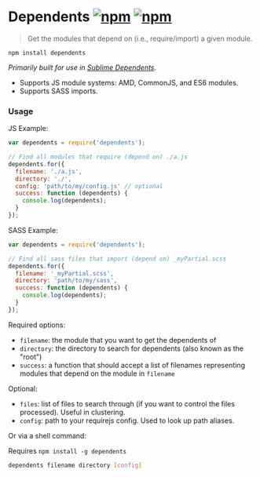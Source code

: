 # Dependents [![npm](http://img.shields.io/npm/v/dependents.svg)](https://npmjs.org/package/dependents) [![npm](http://img.shields.io/npm/dm/dependents.svg)](https://npmjs.org/package/dependents)

> Get the modules that depend on (i.e., require/import) a given module.

`npm install dependents`

*Primarily built for use in [Sublime Dependents](https://github.com/mrjoelkemp/sublime-dependents).*

* Supports JS module systems: AMD, CommonJS, and ES6 modules.
* Supports SASS imports.

### Usage

JS Example:

```javascript
var dependents = require('dependents');

// Find all modules that require (depend on) ./a.js
dependents.for({
  filename: './a.js',
  directory: './',
  config: 'path/to/my/config.js' // optional
  success: function (dependents) {
    console.log(dependents);
  }
});
```

SASS Example:

```javascript
var dependents = require('dependents');

// Find all sass files that import (depend on) _myPartial.scss
dependents.for({
  filename: '_myPartial.scss',
  directory: 'path/to/my/sass',
  success: function (dependents) {
    console.log(dependents);
  }
});
```

Required options:

* `filename`: the module that you want to get the dependents of
* `directory`: the directory to search for dependents (also known as the "root")
* `success`: a function that should accept a list of filenames representing modules that depend on the module in `filename`

Optional:

* `files`: list of files to search through (if you want to control the files processed). Useful in clustering.
* `config`: path to your requirejs config. Used to look up path aliases.


Or via a shell command:

Requires `npm install -g dependents`

```bash
dependents filename directory [config]
```
